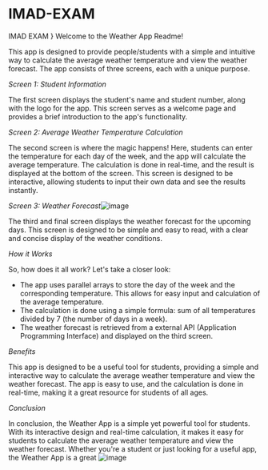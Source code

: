 # IMAD-EXAM
IMAD EXAM
}
Welcome to the Weather App Readme!

This app is designed to provide people/students with a simple and intuitive way to calculate the average weather temperature and view the weather forecast. The app consists of three screens, each with a unique purpose.

*Screen 1: Student Information*

The first screen displays the student's name and student number, along with the logo for the app. This screen serves as a welcome page and provides a brief introduction to the app's functionality.

*Screen 2: Average Weather Temperature Calculation*

The second screen is where the magic happens! Here, students can enter the temperature for each day of the week, and the app will calculate the average temperature. The calculation is done in real-time, and the result is displayed at the bottom of the screen. This screen is designed to be interactive, allowing students to input their own data and see the results instantly.

*Screen 3: Weather Forecast*![image](https://github.com/ST10444782/IMAD-EXAM/assets/161002155/7cdbcfd6-c4a5-491c-8882-1d7ea44ac49d)


The third and final screen displays the weather forecast for the upcoming days. This screen is designed to be simple and easy to read, with a clear and concise display of the weather conditions.

*How it Works*

So, how does it all work? Let's take a closer look:

- The app uses parallel arrays to store the day of the week and the corresponding temperature. This allows for easy input and calculation of the average temperature.
- The calculation is done using a simple formula: sum of all temperatures divided by 7 (the number of days in a week).
- The weather forecast is retrieved from a external API (Application Programming Interface) and displayed on the third screen.

*Benefits*

This app is designed to be a useful tool for students, providing a simple and interactive way to calculate the average weather temperature and view the weather forecast. The app is easy to use, and the calculation is done in real-time, making it a great resource for students of all ages.

*Conclusion*

In conclusion, the Weather App is a simple yet powerful tool for students. With its interactive design and real-time calculation, it makes it easy for students to calculate the average weather temperature and view the weather forecast. Whether you're a student or just looking for a useful app, the Weather App is a great ![image](https://github.com/ST10444782/IMAD-EXAM/assets/161002155/13413312-ddbb-41b4-ad0e-cbc0de64153c)

